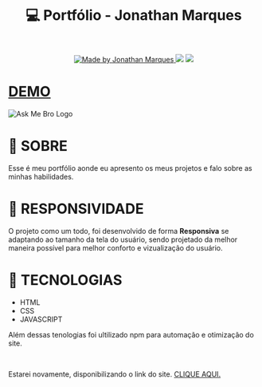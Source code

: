 <h1 align="center" dir="auto">💻 Portfólio - Jonathan Marques</h1>
<br>
<p align="center" dir="auto">
<a href="https://github.com/jhowzs">
  <img alt="Made by Jonathan Marques" src="https://camo.githubusercontent.com/00a0309a12c00e3958105c3688091f8952c9a16e8a8f3065187f151a5a4a21d7/68747470733a2f2f696d672e736869656c64732e696f2f62616467652f2d4769746875622d3536353945423f7374796c653d666f722d7468652d6261646765266c6f676f3d476974687562266c6f676f436f6c6f723d7768697465266c696e6b3d68747470733a2f2f6769746875622e636f6d2f736f6c726163686978" data-canonical-src="https://img.shields.io/badge/-Github-5659EB?style=for-the-badge&amp;logo=Github&amp;logoColor=white&amp;link=https://github.com/solrachix" style="max-width: 100%;">
  </a>
<a href="https://www.instagram.com/_____jhooow/" rel="nofollow"><img src="https://camo.githubusercontent.com/acaa286597b43c96dc02b69b90de15a65c52063e31835b763a061cc815f64bac/68747470733a2f2f696d672e736869656c64732e696f2f62616467652f2d496e7374616772616d2d2532334534343035463f7374796c653d666f722d7468652d6261646765266c6f676f3d696e7374616772616d266c6f676f436f6c6f723d7768697465" data-canonical-src="https://img.shields.io/badge/-Instagram-%23E4405F?style=for-the-badge&amp;logo=instagram&amp;logoColor=white" style="max-width: 100%;"></a>
<a href="https://www.linkedin.com/in/jhowzs/" rel="nofollow"><img src="https://camo.githubusercontent.com/c00f87aeebbec37f3ee0857cc4c20b21fefde8a96caf4744383ebfe44a47fe3f/68747470733a2f2f696d672e736869656c64732e696f2f62616467652f2d4c696e6b6564496e2d2532333030373742353f7374796c653d666f722d7468652d6261646765266c6f676f3d6c696e6b6564696e266c6f676f436f6c6f723d7768697465" data-canonical-src="https://img.shields.io/badge/-LinkedIn-%230077B5?style=for-the-badge&amp;logo=linkedin&amp;logoColor=white" style="max-width: 100%;"></a>
</p>
<h1><a href="https://portfolio-jhowzs.vercel.app/">DEMO</a></h1>
  <a>
    <img alt="Ask Me Bro Logo" src="https://user-images.githubusercontent.com/90876213/214409821-58828dca-b52f-4ec5-8e99-9a599c137d52.png" style="max-width: 100%;">
  </a>
<br>
<h1>🎯 SOBRE</h1>
<p>Esse é meu portfólio aonde eu apresento os meus projetos e falo sobre as minhas habilidades.</p>
<h1>📱 RESPONSIVIDADE</h1>
<p>O projeto como um todo, foi desenvolvido de forma <strong>Responsiva</strong> se adaptando ao tamanho da tela do usuário, sendo projetado da melhor maneira possível para melhor conforto e vizualização do usuário.</p></p>
<h1>🚀 TECNOLOGIAS</h1>
  <ul dir="auto">
<li><font style="vertical-align: inherit;"><font style="vertical-align: inherit;">HTML</font></font></li>
<li><font style="vertical-align: inherit;"><font style="vertical-align: inherit;">CSS</font></font></li>
<li><font style="vertical-align: inherit;"><font style="vertical-align: inherit;">JAVASCRIPT</font></font></li>
</ul>
<p>Além dessas tenologias foi ultilizado npm para automação e otimização do site.</p><br>
  <p>Estarei novamente, disponibilizando o link do site. <a href="https://portfolio-jhowzs.vercel.app/">CLIQUE AQUI.</a> </p>
